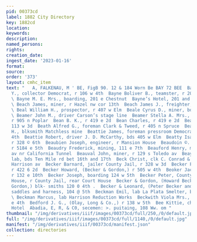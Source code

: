 ```yaml
---
pid: 00373cd
label: 1882 City Directory
key: 1882cd
location: 
keywords: 
description: 
named_persons: 
rights: 
creation_date: 
ingest_date: '2023-01-16'
format: 
source: 
order: '373'
layout: cmhc_item
text: "   A, FALKENAU, M ' BE, FigB 90. 12 & 184 Worn Be BAY 72 BEE  Bayles George
  Y., collector Democrat, r 106 w 4th  Bayne Boliver B., teamster, r 201 e Chestaut
  \ Bayne M. E. Mrs., boarding, 201 e Chestnut  Bayne’s Hotel, 201 and 203 e Chestnut
  \ Beach James, miner, r Hazel nw cor 13th  Beach James J., freighter, r 520 w Elm
  \ Beal William H., prospector, r 407 w Elm  Beale Cyrus D., miner, bds 720 © 7th
  \ Beamer John M., driver Carson’s stage line  Beamer Stella A. Mrs., shirt maker,
  r 905 n Poplar  Bean B. K., r 419 e 2d  Bean Charles, r 419 e 2d  Bean Edward, r
  113 w 3d  Beath Alfred G., foreman Clark & Tweed, r 405 n Spruce  Beath William
  H., blksmith Matchless mine  Beattie James, foreman pressroom Democrat, r 114 ©
  4th  Beattie Robert, driver J. D. McCarthy, bds 405 w Elm  Beatty Isaac, miner,
  r 328 © 6th  Beaubien Joseph, engineer, r Mansion House  Beaudoin ©. D., miner,
  r 5184 e 5th  Beaudry Frederick, mining, 111 e 7th  Beauford Henry, miner, r Toledo
  av nr California Tunnel  Beauval John, miner, r 129 s Toledo av  Beayellhamer Charies,
  lab, bds Ten Mile rd bet 16th and 17th  Beck Christ, clk C. Conrad & Co., r 603
  Harrison av  Becker Barnard, jailer County Jail, r 328 w 3d  Becker Fred. W., miner,
  r 422 6 2d  Becker Howard, (Becker & Gordon,) r 505 w 4th  Beoker Jacob, baker,
  r 132 e 10th  Becker Joseph, boarding 124 w 5th  Becker Peter, County Sheriff, Court
  House, r County Jail, rear Court House  Becker & Gordon, (Howard Becker and Andrew
  Gordon,) blk- smiths 120 0 4th .  Becker & Leonard, (Peter Becker and 8. B. Leonard,)
  saddles and harness, 104 @ 5th  Beckman Emil, lab La Plata Smelter, bds 418 w Chestnut
  \ Beckman Marcus, lab Harrison Reduction Works  Beckwith Viola Mrs., r rear 323
  e 4th  Bedford J. G., (Olay, Long & Co.,) r 138 w 5th  Bee Kittie, chambermaid Clarendon
  Hotel  Abadia, E, R, & C0, secemen: >. puitaing, 108 Ww. om "
thumbnail: "/img/derivatives/iiif/images/00373cd/full/250,/0/default.jpg"
full: "/img/derivatives/iiif/images/00373cd/full/1140,/0/default.jpg"
manifest: "/img/derivatives/iiif/00373cd/manifest.json"
collection: directories
---
```

